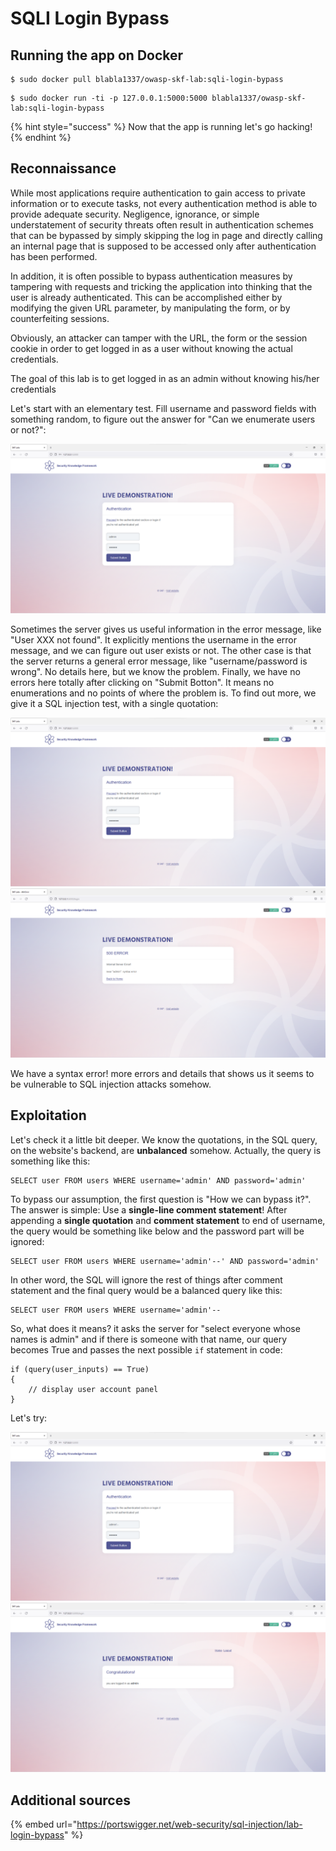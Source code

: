 # SQLI Login Bypass

## Running the app on Docker

```
$ sudo docker pull blabla1337/owasp-skf-lab:sqli-login-bypass
```

```
$ sudo docker run -ti -p 127.0.0.1:5000:5000 blabla1337/owasp-skf-lab:sqli-login-bypass
```

{% hint style="success" %}
Now that the app is running let's go hacking!
{% endhint %}

## Reconnaissance

While most applications require authentication to gain access to private information or to execute tasks, not every authentication method is able to provide adequate security. Negligence, ignorance, or simple understatement of security threats often result in authentication schemes that can be bypassed by simply skipping the log in page and directly calling an internal page that is supposed to be accessed only after authentication has been performed.

In addition, it is often possible to bypass authentication measures by tampering with requests and tricking the application into thinking that the user is already authenticated. This can be accomplished either by modifying the given URL parameter, by manipulating the form, or by counterfeiting sessions.

Obviously, an attacker can tamper with the URL, the form or the session cookie in order to get logged in as a user without knowing the actual credentials.

The goal of this lab is to get logged in as an admin without knowing his/her credentials

Let's start with an elementary test. Fill username and password fields with something random, to figure out the answer for "Can we enumerate users or not?":

![](../../.gitbook/assets/python/SQLI-Login-Bypass/sqli-login-bypass-1.png)

Sometimes the server gives us useful information in the error message, like "User XXX not found". It explicitly mentions the username in the error message, and we can figure out user exists or not. The other case is that the server returns a general error message, like "username/password is wrong". No details here, but we know the problem. Finally, we have no errors here totally after clicking on "Submit Botton". It means no enumerations and no points of where the problem is. To find out more, we give it a SQL injection test, with a single quotation:

![](../../.gitbook/assets/python/SQLI-Login-Bypass/sqli-login-bypass-2.png)
![](../../.gitbook/assets/python/SQLI-Login-Bypass/sqli-login-bypass-3.png)

We have a syntax error! more errors and details that shows us it seems to be vulnerable to SQL injection attacks somehow.

## Exploitation

Let's check it a little bit deeper. We know the quotations, in the SQL query, on the website's backend, are **unbalanced** somehow. Actually, the query is something like this:

```
SELECT user FROM users WHERE username='admin' AND password='admin'
```

To bypass our assumption, the first question is "How we can bypass it?". The answer is simple: Use a **single-line comment statement**! After appending a **single quotation** and **comment statement** to end of username, the query would be something like below and the password part will be ignored:

```
SELECT user FROM users WHERE username='admin'--' AND password='admin'
```

In other word, the SQL will ignore the rest of things after comment statement and the final query would be a balanced query like this:

```
SELECT user FROM users WHERE username='admin'--
```

So, what does it means? it asks the server for "select everyone whose names is admin" and if there is someone with that name, our query becomes True and passes the next possible `if` statement in code:

```
if (query(user_inputs) == True)
{
    // display user account panel
}
```

Let's try:

![](../../.gitbook/assets/python/SQLI-Login-Bypass/sqli-login-bypass-4.png)
![](../../.gitbook/assets/python/SQLI-Login-Bypass/sqli-login-bypass-5.png)

## Additional sources

{% embed url="https://portswigger.net/web-security/sql-injection/lab-login-bypass" %}
